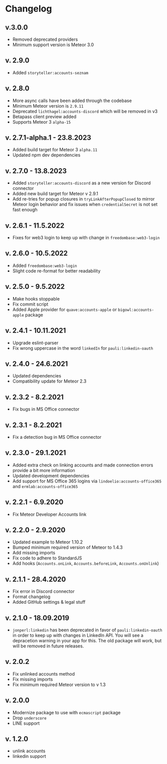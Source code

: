 # Changelog


## v.3.0.0
* Removed deprecated providers
* Minimum support version is Meteor 3.0

## v. 2.9.0
* Added `storyteller:accounts-seznam`

## v. 2.8.0
* More async calls have been added through the codebase
* Minimum Meteor version is `2.9.11`
* Deprecated `lichthagel:accounts-discord` which will be removed in v3
* Betapass client preview added
* Supports Meteor 3 `alpha-15`

## v. 2.7.1-alpha.1 - 23.8.2023
* Added build target for Meteor 3 `alpha.11`
* Updated npm dev dependencies

## v. 2.7.0 - 13.8.2023
* Added `storyteller:accounts-discord` as a new version for Discord connector
* Added new build target for Meteor v 2.9.1
* Add re-tries for popup closures in `tryLinkAfterPopupClosed` to mirror Meteor login behavior and fix issues when `credentialSecret` is not set fast enough

## v. 2.6.1 - 11.5.2022
* Fixes for web3 login to keep up with change in `freedombase:web3-login`

## v. 2.6.0 - 10.5.2022
* Added `freedombase:web3-login`
* Slight code re-format for better readability

## v. 2.5.0 - 9.5.2022
* Make hooks stoppable
* Fix commit script
* Added Apple provider for `quave:accounts-apple` or `bigowl:accounts-apple` package

## v. 2.4.1 - 10.11.2021
* Upgrade eslint-parser
* Fix wrong uppercase in the word `linkedIn` for `pauli:linkedin-oauth`

## v. 2.4.0 - 24.6.2021

* Updated dependencies
* Compatibility update for Meteor 2.3

## v. 2.3.2 - 8.2.2021
* Fix bugs in MS Office connector

## v. 2.3.1 - 8.2.2021
* Fix a detection bug in MS Office connector

## v. 2.3.0 - 29.1.2021
* Added extra check on linking accounts and made connection errors provide a bit more information
* Updated development dependencies
* Add support for MS Office 365 logins via `lindoelio:accounts-office365` and `ermlab:accounts-office365`

## v. 2.2.1 - 6.9.2020
* Fix Meteor Developer Accounts link

## v. 2.2.0 - 2.9.2020
* Updated example to Meteor 1.10.2
* Bumped minimum required version of Meteor to 1.4.3
* Add missing imports
* Fix code to adhere to StandardJS
* Add hooks (`Accounts.onLink`, `Accounts.beforeLink`, `Accounts.onUnlink`)

## v. 2.1.1 - 28.4.2020
* Fix error in Discord connector
* Format changelog
* Added GitHub settings & legal stuff

## v. 2.1.0 - 18.09.2019
* `jonperl:linkedin` has been deprecated in favor of `pauli:linkedin-oauth` in order to keep up with changes in LinkedIn API. You will see a depracetion warning in your app for this. The old package will work, but will be removed in future releases.

## v. 2.0.2
* Fix unlinked accounts method
* Fix missing imports
* Fix minimum required Meteor version to v 1.3

## v. 2.0.0
* Modernize package to use with `ecmascript` package
* Drop `underscore`
* LINE support

## v. 1.2.0
* unlink accounts
* linkedin support
